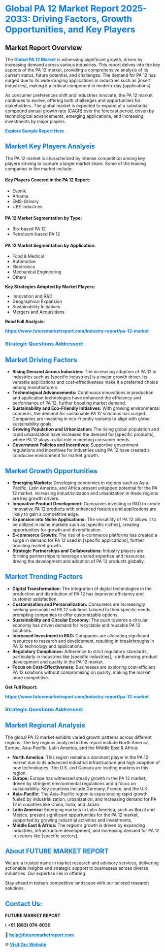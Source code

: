 <h1 style="color: #007BFF;">Global PA 12 Market Report 2025-2033: Driving Factors, Growth Opportunities, and Key Players</h1>

<section id="overview">
<h2>Market Report Overview</h2>
<p>The <a href="https://www.futuremarketreport.com/industry-report/pa-12-market" style="color: #007BFF; text-decoration: none;"><strong>Global PA 12 Market</strong></a> is witnessing significant growth, driven by increasing demand across various industries. This report delves into the key aspects of the PA 12 market, providing a comprehensive analysis of its current status, future potential, and challenges. The demand for PA 12 has surged due to its wide-ranging applications in industries such as [insert industries], making it a critical component in modern-day [applications].</p>
<p>As consumer preferences shift and industries innovate, the PA 12 market continues to evolve, offering both challenges and opportunities for stakeholders. The global market is expected to expand at a substantial compound annual growth rate (CAGR) over the forecast period, driven by technological advancements, emerging applications, and increasing investments by major players.</p>
</section>

<section id="overview">
<p><a href="https://www.futuremarketreport.com/request-sample/reportId=92014" style="color: #007BFF; text-decoration: none;"><strong>Explore Sample Report Here</strong></a></p>
</section>

<section id="key-players">
<h2 style="color: #007BFF;">Market Key Players Analysis</h2>
<p>The PA 12 market is characterized by intense competition among key players striving to capture a larger market share. Some of the leading companies in the market include:</p>
<h4>Key Players Covered in the PA 12 Report:</h4>
<ul><li>Evonik</li><li>Arkema</li><li>EMS-Grivory</li><li>UBE Industries</li></ul>
<h4>PA 12 Market Segmentation by Type:</h4>
<ul><li>Bio-based PA 12</li><li>Petroleum-based PA 12</li></ul>

<h4>PA 12 Market Segmentation by Application:</h4>
<ul><li>Food &amp; Medical</li><li>Automotive</li><li>Electronics</li><li>Mechanical Engineering</li><li>Others</li></ul>
<p><strong>Key Strategies Adopted by Market Players:</strong></p>
<ul>
<li>Innovation and R&D</li>
<li>Geographical Expansion</li>
<li>Sustainability Initiatives</li>
<li>Mergers and Acquisitions</li>
</ul>
</section>

<section>
<p><strong>Read Full Analysis: </strong></p><a href="https://www.futuremarketreport.com/industry-report/pa-12-market" style="color: #007BFF; text-decoration: none;"><strong>https://www.futuremarketreport.com/industry-report/pa-12-market</strong></a>
<h3 style="color: #007BFF;">Strategic Questions Addressed:</h3>
</section>

<section id="driving-factors">
<h2 style="color: #007BFF;">Market Driving Factors</h2>
<ul>
<li><strong>Rising Demand Across Industries:</strong> The increasing adoption of PA 12 in industries such as [specific industries] is a major growth driver. Its versatile applications and cost-effectiveness make it a preferred choice among manufacturers.</li>
<li><strong>Technological Advancements:</strong> Continuous innovations in production and application technologies have enhanced the efficiency and performance of PA 12, further boosting market demand.</li>
<li><strong>Sustainability and Eco-Friendly Initiatives:</strong> With growing environmental concerns, the demand for sustainable PA 12 solutions has surged. Companies are investing in eco-friendly variants to align with global sustainability goals.</li>
<li><strong>Growing Population and Urbanization:</strong> The rising global population and rapid urbanization have increased the demand for [specific products], where PA 12 plays a vital role in meeting consumer needs.</li>
<li><strong>Government Policies and Incentives:</strong> Supportive government regulations and incentives for industries using PA 12 have created a conducive environment for market growth.</li>
</ul>
</section>

<section id="growth-opportunities">
<h2 style="color: #007BFF;">Market Growth Opportunities</h2>
<ul>
<li><strong>Emerging Markets:</strong> Developing economies in regions such as Asia-Pacific, Latin America, and Africa present untapped potential for the PA 12 market. Increasing industrialization and urbanization in these regions are key growth drivers.</li>
<li><strong>Innovative Product Development:</strong> Companies investing in R&D to create innovative PA 12 products with enhanced features and applications are likely to gain a competitive edge.</li>
<li><strong>Expansion into Niche Applications:</strong> The versatility of PA 12 allows it to be utilized in niche markets such as [specific niches], creating opportunities for growth and diversification.</li>
<li><strong>E-commerce Growth:</strong> The rise of e-commerce platforms has created a surge in demand for PA 12 used in [specific applications], further boosting market growth.</li>
<li><strong>Strategic Partnerships and Collaborations:</strong> Industry players are forming partnerships to leverage shared expertise and resources, driving the development and adoption of PA 12 products globally.</li>
</ul>
</section>

<section id="trending-factors">
<h2 style="color: #007BFF;">Market Trending Factors</h2>
<ul>
<li><strong>Digital Transformation:</strong> The integration of digital technologies in the production and distribution of PA 12 has improved efficiency and customer satisfaction.</li>
<li><strong>Customization and Personalization:</strong> Consumers are increasingly seeking personalized PA 12 solutions tailored to their specific needs, prompting companies to offer customizable options.</li>
<li><strong>Sustainability and Circular Economy:</strong> The push towards a circular economy has driven demand for recyclable and reusable PA 12 solutions.</li>
<li><strong>Increased Investment in R&D:</strong> Companies are allocating significant resources to research and development, resulting in breakthroughs in PA 12 technology and applications.</li>
<li><strong>Regulatory Compliance:</strong> Adherence to strict regulatory standards, particularly in industries like [specific industries], is influencing product development and quality in the PA 12 market.</li>
<li><strong>Focus on Cost-Effectiveness:</strong> Businesses are exploring cost-efficient PA 12 solutions without compromising on quality, making the market more competitive.</li>
</ul>
</section>

<section>
<p><strong>Get Full Report: </strong></p><a href="https://www.futuremarketreport.com/industry-report/pa-12-market" style="color: #007BFF; text-decoration: none;"><strong>https://www.futuremarketreport.com/industry-report/pa-12-market</strong></a>
<h3 style="color: #007BFF;">Strategic Questions Addressed:</h3>
</section>


<section id="regional-analysis">
<h2 style="color: #007BFF;">Market Regional Analysis</h2>
<p>The global PA 12 market exhibits varied growth patterns across different regions. The key regions analyzed in this report include North America, Europe, Asia-Pacific, Latin America, and the Middle East & Africa:</p>
<ul>
<li><strong>North America:</strong> This region remains a dominant player in the PA 12 market due to its advanced industrial infrastructure and high adoption of new technologies. The U.S. and Canada are leading markets in this region.</li>
<li><strong>Europe:</strong> Europe has witnessed steady growth in the PA 12 market, driven by stringent environmental regulations and a focus on sustainability. Key countries include Germany, France, and the U.K.</li>
<li><strong>Asia-Pacific:</strong> The Asia-Pacific region is experiencing rapid growth, fueled by industrialization, urbanization, and increasing demand for PA 12 in countries like China, India, and Japan.</li>
<li><strong>Latin America:</strong> Emerging markets in Latin America, such as Brazil and Mexico, present significant opportunities for the PA 12 market, supported by growing industrial activities and investments.</li>
<li><strong>Middle East & Africa:</strong> The region’s growth is driven by expanding industries, infrastructure development, and increasing demand for PA 12 in sectors like [specific sectors].</li>
</ul>
</section>

<footer>
<h2 style="color: #007BFF;">About FUTURE MARKET REPORT</h2>
<p>We are a trusted name in market research and advisory services, delivering actionable insights and strategic support to businesses across diverse industries. Our expertise lies in offering:</p>

<p>Stay ahead in today’s competitive landscape with our tailored research solutions.</p>

<h2 style="color: #007BFF;">Contact Us:</h2>
<p><strong>FUTURE MARKET REPORT</strong></p>
<p>📞 <strong>+91 (883) 074-8030</strong></p>
<p>📧 <strong><a href="mailto:help@futuremarketreport.com" style="color: #007BFF;">help@futuremarketreport.com</a></strong></p>
<p>🌐 <strong><a href="https://www.futuremarketreport.com/" style="color: #007BFF;">Visit Our Website</a></strong></p>
</footer>